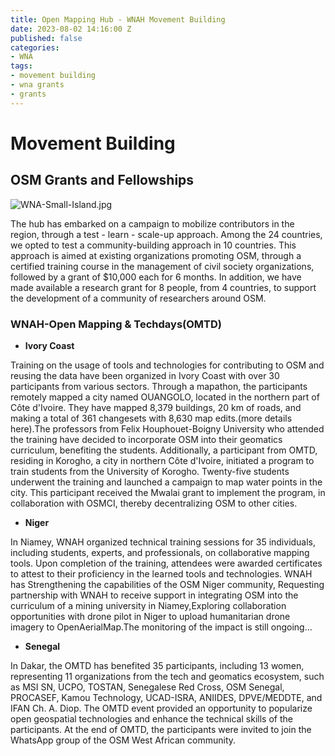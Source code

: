 ```yaml
---
title: Open Mapping Hub - WNAH Movement Building
date: 2023-08-02 14:16:00 Z
published: false
categories:
- WNA
tags:
- movement building
- wna grants
- grants
---
```


# Movement Building

## OSM Grants and Fellowships

![WNA-Small-Island.jpg](/uploads/WNA-Small-Island.jpg)

The hub has embarked on a campaign to mobilize contributors in the region, through a test - learn - scale-up approach. Among the 24 countries, we opted to test a community-building approach in 10 countries. This approach is aimed at existing organizations promoting OSM, through a certified training course in the management of civil society organizations, followed by a grant of $10,000 each for 6 months. In addition, we have made available a research grant for 8 people, from 4 countries, to support the development of a community of researchers around OSM.

### WNAH-Open Mapping & Techdays(OMTD)

* **Ivory Coast**

Training on the usage of tools and technologies for contributing to OSM and reusing the data have been organized in Ivory Coast with over 30 participants from various sectors. Through a mapathon, the participants remotely mapped a city named OUANGOLO, located in the northern part of Côte d'Ivoire. They have mapped 8,379 buildings, 20 km of roads, and making a total of 361 changesets with 8,630 map edits.(more details here).The professors from Felix Houphouet-Boigny University who attended the training have decided to incorporate OSM into their geomatics curriculum, benefiting the students. Additionally, a participant from OMTD, residing in Korogho, a city in northern Côte d'Ivoire, initiated a program to train students from the University of Korogho. Twenty-five students underwent the training and launched a campaign to map water points in the city. This participant received the Mwalai grant to implement the program, in collaboration with OSMCI, thereby decentralizing OSM to other cities.

* **Niger**

In Niamey, WNAH organized technical training sessions for 35 individuals, including students, experts, and professionals, on collaborative mapping tools. Upon completion of the training, attendees were awarded certificates to attest to their proficiency in the learned tools and technologies. WNAH has Strengthening the capabilities of the OSM Niger community, Requesting partnership with WNAH to receive support in integrating OSM into the curriculum of a mining university in Niamey,Exploring collaboration opportunities with drone pilot in Niger to upload humanitarian drone imagery to OpenAerialMap.The monitoring of the impact is still ongoing…

* **Senegal**

In Dakar, the OMTD has benefited 35 participants, including 13 women, representing 11 organizations from the tech and geomatics ecosystem, such as MSI SN, UCPO, TOSTAN, Senegalese Red Cross, OSM Senegal, PROCASEF, Kamou Technology, UCAD-ISRA, ANIIDES, DPVE/MEDDTE, and IFAN Ch. A. Diop. The OMTD event provided an opportunity to popularize open geospatial technologies and enhance the technical skills of the participants. At the end of OMTD, the participants were invited to join the WhatsApp group of the OSM West African community.